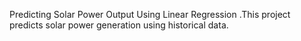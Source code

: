 
Predicting Solar Power Output Using Linear Regression .This project predicts solar power generation using historical data.
